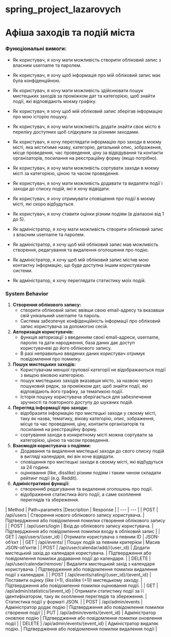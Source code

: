 # spring_project_lazarovych

# Афіша заходів та подій міста

### **Функціональні вимоги:**

- Як користувач, я хочу мати можливість створити обліковий запис з власним username та паролем.
- Як користувач, я  хочу щоб інформація про мій обліковий запис має була конфіденційною.
- Як користувач, я хочу мати можливість здійснювати пошук мистецьких заходів за проміжком дат та категорією, щоб знайти події, які відповідають моєму графіку.
- Як користувач, я  хочу щоб мій обліковий запис зберігав інформацію про мою історію пошуку.
- Як користувач, я хочу мати можливість додати знайти своє місто в переліку доступних щоб слідкувати за різними заходами.
- Як користувач, я хочу переглядати інформацію про заходи в моєму місті, яка міститиме назву, категорію, детальний опис, зображення, місце проведення, час проведення, ціну за відвідування та контакти організаторів, посилання на  реєстраційну форму (якщо потрібно).
- Як користувач, я хочу мати можливість сортувати заходи в моєму місті за категорією, ціною та часом проведення.
- Як користувач, я хочу мати можливість додавати та видаляти події і заходи до списку подій, які я хочу відвідати.
- Як користувач, я хочу отримувати сповіщення про події в моєму місті, які скоро відбудуться.
- Як користувач, я хочу ставити оцінки різним подіям (в діапазоні від 1 до 5).

- Як адміністратор, я хочу мати можливість створити обліковий запис з власним username та паролем.
- Як адміністратор, я хочу щоб мій обліковий запис мав можливість створення, редагування та видалення оголошення про подію.
- Як адміністратор, я хочу щоб мій обліковий запис містив мою контактну інформацію, що буде доступна іншим користувачам системи.
- Як адміністратор, я хочу переглядати статистику моїх подій.

### **System Behavior**

1. **Створення облікового запису:**
    - створити обліковий запис ввівши свою email-адресу та вказавши свій унікальний username та пароль.
    - Система забезпечує конфіденційність інформації про обліковий запис користувача за допомогою сесій.
2. **Авторизація користувачів:**
    - функція авторизації з введенням своєї email-адреси, username, паролю та дати народження, база даних дає доступ користувачеві до його облікового запису.
    - В разі неправильно введених даних користувач отримує повідомлення про помилку.
3. **Пошук мистецьких заходів:**
    - Користувачам меншої групової категорії не відображаються події з вищою віковою категорією.
    - пошук мистецьких заходів вказавши місто, за назвою через пошуковий рядок, за проміжком дат, щоб знайти події, які відповідають його графіку, за тематикою події.
    - Історія пошуку користувача зберігається для забезпечення зручності та повторного доступу до шуканих подій.
4. **Перегляд інформації про заходи:**
    - відобразити інформацію про мистецькі заходи у своєму місті, таку як назва, тематику, вікову категорію, опис, зображення, місце та час проведення, ціну, контакти організаторів та посилання на реєстраційну форму.
    - сортування заходи в конкретному місті можна сортувати за категорією, ціною та часом проведення.
5. **Взаємодія користувача з подіями:**
    - Додавання та видалення мистецькі заходи до свого списку подій в вигляді календаря, які він хоче відвідати.
    - сповіщення про мистецькі заходи в своєму місті, які відбудуться за 24 години.
    - оцінювання (like, disslike) різним подіям  і таким чином складати рейтинг події (e.g. Reddit).
6. **Адміністративні функції:**
    - створенняб редагування та видалення оголошень про події.
    - відображення статистика його події, а саме охоплення переглядів та збереження.
  
| Method |	Path+parametrs |Description	| Response |
| --- | --- |
| POST | /api/users	| Створення нового облікового запису користувача. | Підтвердження або  повідомлення помилки створення облікового запису | 
| POST | /api/users/login | Вхід до облікового запису користувача. | Підтвердження або  повідомлення помилки входу в обліковий запис | 
| GET | /api/users/{user_id} | Отримати користувача з певним ID	| JSON-об’єкт | 
| GET | /api/events/ | Пошук подій за певним критерієм | Масив JSON-об’єктів | 
| POST | /api/user/calendar/add//{user_id} | Додати мистецький захід до календаря користувача.	| Підтвердження або  повідомлення помилки додавання події до календаря. | 
| DELETE | /api/user/calendar/remove/ | Видалити мистецький захід з календаря користувача.	| Підтвердження або  повідомлення помилки видалення події з календаря. | 
| POST | /api/events/rating/{user_id}/{event_id} | 	Поставити оцінку (like (+1), disslike (+1)) мистецькому заходу. | Підтвердження або  повідомлення помилки оцінювання події. | 
| GET | /api/admin/statistics/{event_id} |	Отримати статистику події за її ідентифікатором, таку як охоплення переглядів та збереження. | Статистика події у форматі JSON. | 
| POST | /api/admin/events	| Адміністратор додає подію	|  Підтвердження або  повідомлення помилки створення події | 
| PUT |	/api/admin/events/{event_id} | Адміністратор оновлює подію | Підтвердження або  повідомлення помилки оновлення події | 
| DELETE |	/api/admin/events/{event_id} | Адміністратор видаляє подію. | Підтвердження або  повідомлення помилки видалення події | 
